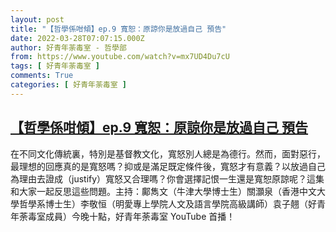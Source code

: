 ```yaml
---
layout: post
title: "【哲學係咁傾】ep.9 寬恕：原諒你是放過自己 預告"
date: 2022-03-28T07:07:15.000Z
author: 好青年荼毒室 - 哲學部
from: https://www.youtube.com/watch?v=mx7UD4Du7cU
tags: [ 好青年荼毒室 ]
comments: True
categories: [ 好青年荼毒室 ]
---
```

<!--1648451235000-->
[【哲學係咁傾】ep.9 寬恕：原諒你是放過自己 預告](https://www.youtube.com/watch?v=mx7UD4Du7cU)
------

<div>
在不同文化傳統裏，特別是基督教文化，寬怒別人總是為德行。然而，面對惡行，最理想的回應真的是寬怒嗎？抑或是滿足既定條件後，寬怒才有意義？以放過自己為理由去證成（justify）寬怒又合理嗎？你會選擇記恨一生還是寬恕原諒呢？這集和大家一起反思這些問題。主持：鄺雋文（牛津大學博士生）關灝泉（香港中文大學哲學系博士生）李敬恒（明愛專上學院人文及語言學院高級講師）袁子翹（好青年荼毒室成員）今晚十點，好青年荼毒室 YouTube 首播！
</div>
